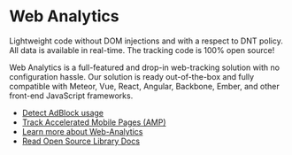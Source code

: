 # Web Analytics

Lightweight code without DOM injections and with a respect to DNT policy. All data is available in real-time. The tracking code is 100% open source!

Web Analytics is a full-featured and drop-in web-tracking solution with no configuration hassle. Our solution is ready out-of-the-box and fully compatible with Meteor, Vue, React, Angular, Backbone, Ember, and other front-end JavaScript frameworks.

- [Detect AdBlock usage](https://github.com/VeliovGroup/ostrio/blob/master/docs/analytics/detect-adblock.md)
- [Track Accelerated Mobile Pages (AMP)](https://github.com/VeliovGroup/ostrio/blob/master/docs/analytics/track-amp.md)
- [Learn more about Web-Analytics](https://ostr.io/info/web-analytics)
- [Read Open Source Library Docs](https://github.com/VeliovGroup/ostrio-analytics)
